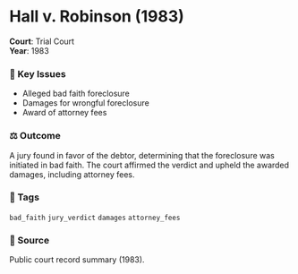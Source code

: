 # Hall v. Robinson (1983)

**Court**: Trial Court  
**Year**: 1983  

### 📝 Key Issues
- Alleged bad faith foreclosure  
- Damages for wrongful foreclosure  
- Award of attorney fees  

### ⚖️ Outcome
A jury found in favor of the debtor, determining that the foreclosure was initiated in bad faith. The court affirmed the verdict and upheld the awarded damages, including attorney fees.

### 🔖 Tags
`bad_faith` `jury_verdict` `damages` `attorney_fees`

### 📎 Source
Public court record summary (1983).

